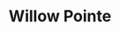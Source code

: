 ---
title: Willow Pointe
phone: (408) 896-5362
website: http://buckinghampm.com/portfolio
management: Buckingham Property Mgt
location: "San Jose"
tags: []
---